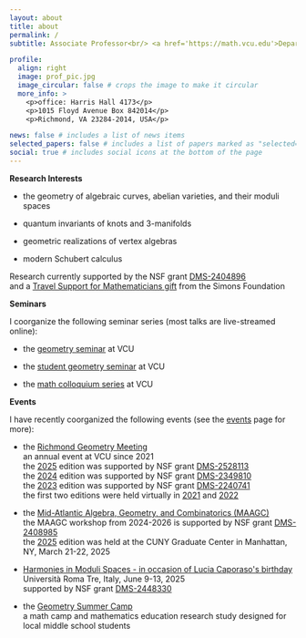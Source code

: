 ```yaml
---
layout: about
title: about
permalink: /
subtitle: Associate Professor<br/> <a href='https://math.vcu.edu'>Department of Mathematics and Applied Mathematics</a><br/> <a href='https://www.vcu.edu'>Virginia Commonwealth University</a><br/> Member of the VCU <a href='https://geometryvcu.github.io'>Geometry Group</a>

profile:
  align: right
  image: prof_pic.jpg
  image_circular: false # crops the image to make it circular
  more_info: >
    <p>office: Harris Hall 4173</p>
    <p>1015 Floyd Avenue Box 842014</p>
    <p>Richmond, VA 23284-2014, USA</p>

news: false # includes a list of news items
selected_papers: false # includes a list of papers marked as "selected={true}"
social: true # includes social icons at the bottom of the page
---
```


<b>Research Interests</b>

- the geometry of algebraic curves, abelian varieties, and their moduli spaces

- quantum invariants of knots and 3-manifolds

- geometric realizations of vertex algebras

- modern Schubert calculus

Research currently supported by the NSF grant <a href='https://www.nsf.gov/awardsearch/showAward?AWD_ID=2404896'>DMS-2404896</a><br/>
and a <a href='https://www.simonsfoundation.org/grant/travel-support-for-mathematicians/?tab=awardees'>Travel Support for Mathematicians gift</a> from the Simons Foundation

<b>Seminars</b>

I coorganize the following seminar series (most talks are live-streamed online):

- the <a href='https://geometryvcu.github.io/seminarfuture/'>geometry seminar</a> at VCU

- the <a href='https://geometryvcu.github.io/studentseminarfuture/'>student geometry seminar</a> at VCU

- the <a href='https://researchseminars.org/seminar/VCUcolloq'>math colloquium series</a> at VCU

<b>Events</b>

I have recently coorganized the following events (see the <a href='https://nicolatarasca.github.io/events/'>events</a> page for more):

- the <a href='https://geometryvcu.github.io/rgmmain/'>Richmond Geometry Meeting</a><br/>
  an annual event at VCU since 2021<br/>
  the <a href='https://geometryvcu.github.io/rgm2025/'>2025</a> edition was supported by NSF grant <a href='https://www.nsf.gov/awardsearch/showAward?AWD_ID=2528113'>DMS-2528113</a><br/>
  the <a href='https://geometryvcu.github.io/rgm2024/'>2024</a> edition was supported by NSF grant <a href='https://www.nsf.gov/awardsearch/showAward?AWD_ID=2349810'>DMS-2349810</a><br/>
  the <a href='https://geometryvcu.github.io/rgm2023/'>2023</a> edition was supported by NSF grant <a href='https://www.nsf.gov/awardsearch/showAward?AWD_ID=2240741'>DMS-2240741</a><br/>
  the first two editions were held virtually in <a href='https://geometryvcu.github.io/rgm2021/'>2021</a> and <a href='https://geometryvcu.github.io/rgm2022/'>2022</a>

- the <a href='https://www.maagc.info/cuny-2025'>Mid-Atlantic Algebra, Geometry, and Combinatorics (MAAGC)</a><br/>
  the MAAGC workshop from 2024-2026 is supported by NSF grant <a href='https://www.nsf.gov/awardsearch/showAward?AWD_ID=2408985&HistoricalAwards=false'>DMS-2408985</a><br/>
  the <a href='https://www.maagc.info/cuny-2025'>2025</a> edition was held at the CUNY Graduate Center in Manhattan, NY, March 21-22, 2025

- <a href='https://ricerca.mat.uniroma3.it/users/moduli/harmonies/index.html'>Harmonies in Moduli Spaces - in occasion of Lucia Caporaso's birthday</a><br/>
  Università Roma Tre, Italy, June 9-13, 2025<br/>
  supported by NSF grant <a href='https://www.nsf.gov/awardsearch/showAward?AWD_ID=2448330'>DMS-2448330</a>

- the <a href='https://news.vcu.edu/article/2023/06/twisted-in-knots-thats-a-good-thing-at-vcu-geometry-camp-for-middle-schoolers'>Geometry Summer Camp</a><br/>
  a math camp and mathematics education research study designed for local middle school students
